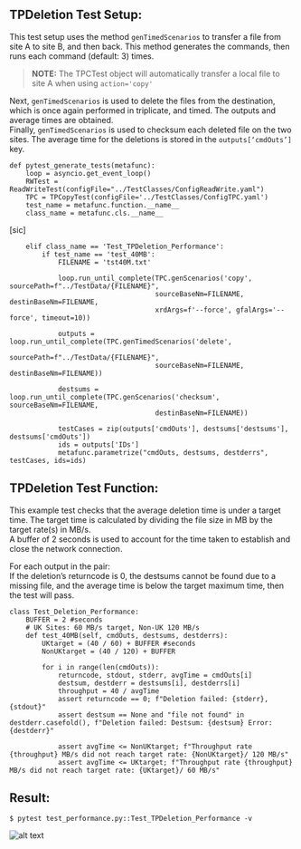 ## TPDeletion Test Setup:
This test setup uses the method ```genTimedScenarios``` to transfer a file from site A to site B, and then back. 
This method generates the commands, then runs each command (default: 3) times.
> **NOTE:** The TPCTest object will automatically transfer a local file to site A when using ```action='copy'``` 

Next, ```genTimedScenarios``` is used to delete the files from the destination, which is once again performed in triplicate, and timed. The outputs and average times are obtained.\
Finally, ```genTimedScenarios``` is used to checksum each deleted file on the two sites. The average time for the deletions is stored in the ```outputs[‘cmdOuts’]``` key.


~~~
def pytest_generate_tests(metafunc):
    loop = asyncio.get_event_loop()
    RWTest = ReadWriteTest(configFile="../TestClasses/ConfigReadWrite.yaml")
    TPC = TPCopyTest(configFile='../TestClasses/ConfigTPC.yaml')
    test_name = metafunc.function.__name__
    class_name = metafunc.cls.__name__
~~~
[sic]
~~~
    elif class_name == 'Test_TPDeletion_Performance':
        if test_name == 'test_40MB':
            FILENAME = 'tst40M.txt'

            loop.run_until_complete(TPC.genScenarios('copy', sourcePath=f"../TestData/{FILENAME}", 
                                    sourceBaseNm=FILENAME, destinBaseNm=FILENAME, 
                                    xrdArgs=f'--force', gfalArgs='--force', timeout=10))

            outputs = loop.run_until_complete(TPC.genTimedScenarios('delete', 
                                    sourcePath=f"../TestData/{FILENAME}", 
                                    sourceBaseNm=FILENAME, destinBaseNm=FILENAME))           

            destsums = loop.run_until_complete(TPC.genScenarios('checksum', sourceBaseNm=FILENAME, 
                                    destinBaseNm=FILENAME))
            
            testCases = zip(outputs['cmdOuts'], destsums['destsums'], destsums['cmdOuts'])
            ids = outputs['IDs']
            metafunc.parametrize("cmdOuts, destsums, destderrs", testCases, ids=ids)

~~~

## TPDeletion Test Function:
This example test checks that the average deletion time is under a target time. The target time is calculated by dividing the file size in MB by the target rate(s) in MB/s. \
A buffer of 2 seconds is used to account for the time taken to establish and close the network connection. 

For each output in the pair: \
If the deletion’s returncode is 0, the destsums cannot be found due to a missing file, and the average time is below the target maximum time, then the test will pass.
~~~
class Test_Deletion_Performance:
    BUFFER = 2 #seconds
    # UK Sites: 60 MB/s target, Non-UK 120 MB/s
    def test_40MB(self, cmdOuts, destsums, destderrs):
        UKtarget = (40 / 60) + BUFFER #seconds
        NonUKtarget = (40 / 120) + BUFFER

        for i in range(len(cmdOuts)):
            returncode, stdout, stderr, avgTime = cmdOuts[i]
            destsum, destderr = destsums[i], destderrs[i]
            throughput = 40 / avgTime 
            assert returncode == 0; f"Deletion failed: {stderr}, {stdout}"
            assert destsum == None and "file not found" in destderr.casefold(), f"Deletion failed: Destsum: {destsum} Error: {destderr}"

            assert avgTime <= NonUKtarget; f"Throughput rate {throughput} MB/s did not reach target rate: {NonUKtarget}/ 120 MB/s"
            assert avgTime <= UKtarget; f"Throughput rate {throughput} MB/s did not reach target rate: {UKtarget}/ 60 MB/s"
~~~

## Result:
~~~
$ pytest test_performance.py::Test_TPDeletion_Performance -v
~~~
![alt text](image-6.png)
